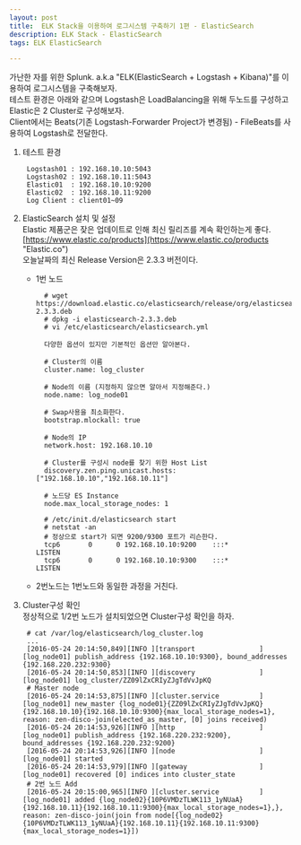 ```yaml
---
layout: post
title:  ELK Stack을 이용하여 로그시스템 구축하기 1편 - ElasticSearch
description: ELK Stack - ElasticSearch
tags: ELK ElasticSearch

---
```



가난한 자를 위한 Splunk. a.k.a "ELK(ElasticSearch + Logstash + Kibana)"를 이용하여 로그시스템을 구축해보자.  
테스트 환경은 아래와 같으며 Logstash은 LoadBalancing을 위해 두노드를 구성하고 Elastic은 2 Cluster로 구성해보자.  
Client에서는 Beats(기존 Logstash-Forwarder Project가 변경됨) - FileBeats를 사용하여 Logstash로 전달한다.

1. 테스트 환경

		Logstash01 : 192.168.10.10:5043  
		Logstash02 : 192.168.10.11:5043
		Elastic01  : 192.168.10.10:9200
		Elastic02  : 192.168.10.11:9200
		Log Client : client01~09    

2. ElasticSearch 설치 및 설정  
 Elastic 제품군은 잦은 업데이트로 인해 최신 릴리즈를 계속 확인하는게 좋다.[https://www.elastic.co/products](https://www.elastic.co/products "Elastic.co")  
 오늘날짜의 최신 Release Version은 2.3.3 버전이다.  

	- 1번 노드
	
			# wget https://download.elastic.co/elasticsearch/release/org/elasticsearch/distribution/deb/elasticsearch/2.3.3/elasticsearch-2.3.3.deb
			# dpkg -i elasticsearch-2.3.3.deb
			# vi /etc/elasticsearch/elasticsearch.yml
			
			다양한 옵션이 있지만 기본적인 옵션만 알아본다.
			
			# Cluster의 이름
			cluster.name: log_cluster
			
			# Node의 이름 (지정하지 않으면 알아서 지정해준다.)
			node.name: log_node01
			
			# Swap사용을 최소화한다.
			bootstrap.mlockall: true
			
			# Node의 IP
			network.host: 192.168.10.10
			
			# Cluster를 구성시 node를 찾기 위한 Host List
			discovery.zen.ping.unicast.hosts: ["192.168.10.10","192.168.10.11"]
			
			# 노드당 ES Instance
			node.max_local_storage_nodes: 1
	
			# /etc/init.d/elasticsearch start
			# netstat -an
			# 정상으로 start가 되면 9200/9300 포트가 리슨한다.
			tcp6       0      0 192.168.10.10:9200    :::*                    LISTEN     
			tcp6       0      0 192.168.10.10:9300    :::*                    LISTEN   		

	- 2번노드는 1번노드와 동일한 과정을 거친다.


3. Cluster구성 확인  
정상적으로 1/2번 노드가 설치되었으면 Cluster구성 확인을 하자.
		
		# cat /var/log/elasticsearch/log_cluster.log 
		...
		[2016-05-24 20:14:50,849][INFO ][transport                ] [log_node01] publish_address {192.168.10.10:9300}, bound_addresses {192.168.220.232:9300}
		[2016-05-24 20:14:50,853][INFO ][discovery                ] [log_node01] log_cluster/ZZ09lZxCRIyZJgTdVvJpKQ
		# Master node
		[2016-05-24 20:14:53,875][INFO ][cluster.service          ] [log_node01] new_master {log_node01}{ZZ09lZxCRIyZJgTdVvJpKQ}{192.168.10.10}{192.168.10.10:9300}{max_local_storage_nodes=1}, reason: zen-disco-join(elected_as_master, [0] joins received)  
		[2016-05-24 20:14:53,926][INFO ][http                     ] [log_node01] publish_address {192.168.220.232:9200}, bound_addresses {192.168.220.232:9200}
		[2016-05-24 20:14:53,926][INFO ][node                     ] [log_node01] started
		[2016-05-24 20:14:53,979][INFO ][gateway                  ] [log_node01] recovered [0] indices into cluster_state
		# 2번 노드 Add
		[2016-05-24 20:15:00,965][INFO ][cluster.service          ] [log_node01] added {log_node02}{10P6VMDzTLWK113_1yNUaA}{192.168.10.11}{192.168.10.11:9300}{max_local_storage_nodes=1},}, reason: zen-disco-join(join from node[{log_node02}{10P6VMDzTLWK113_1yNUaA}{192.168.10.11}{192.168.10.11:9300}{max_local_storage_nodes=1}]) 

 